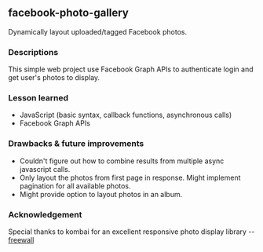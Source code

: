 ## facebook-photo-gallery
Dynamically layout uploaded/tagged Facebook photos.

### Descriptions
This simple web project use Facebook Graph APIs to authenticate login and get user's photos to display.

### Lesson learned
* JavaScript (basic syntax, callback functions, asynchronous calls)
* Facebook Graph APIs

### Drawbacks & future improvements
* Couldn't figure out how to combine results from multiple async javascript calls.
* Only layout the photos from first page in response. Might implement pagination for all available photos.
* Might provide option to layout photos in an album.

### Acknowledgement
Special thanks to kombai for an excellent responsive photo display library -- [freewall](https://github.com/kombai/freewall)

